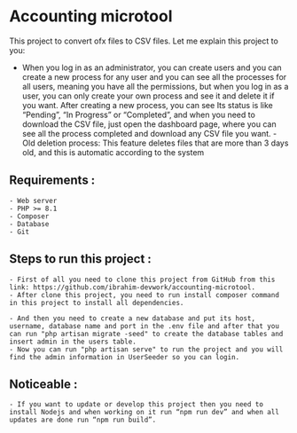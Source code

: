 # Accounting microtool
This project to convert ofx files to CSV files. Let me explain this project to you:
    
   - When you log in as an administrator, you can create users and you can create a new process for any user and you can see all the processes for all users, meaning you have all the permissions, but when you log in as a user, you can only create your own process and see it and delete it if you want. After creating a new process, you can see Its status is like “Pending”, “In Progress” or “Completed”, and when you need to download the CSV file, just open the dashboard page, where you can see all the process completed and download any CSV file you want.
    - Old deletion process: This feature deletes files that are more than 3 days old, and this is automatic according to the system

## Requirements : 
	- Web server
	- PHP >= 8.1
	- Composer
	- Database
	- Git

## Steps to run this project :
	- First of all you need to clone this project from GitHub from this link: https://github.com/ibrahim-devwork/accounting-microtool.
	- After clone this project, you need to run install composer command in this project to install all dependencies.

	- And then you need to create a new database and put its host, username, database name and port in the .env file and after that you can run "php artisan migrate -seed" to create the database tables and insert admin in the users table.	
	- Now you can run "php artisan serve" to run the project and you will find the admin information in UserSeeder so you can login.

## Noticeable :
	- If you want to update or develop this project then you need to install Nodejs and when working on it run “npm run dev” and when all updates are done run “npm run build”.

